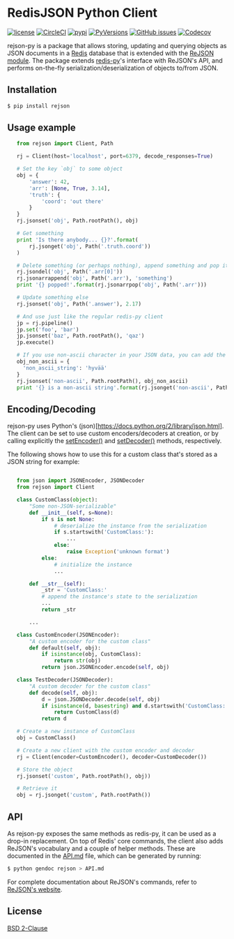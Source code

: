 # RedisJSON Python Client


[![license](https://img.shields.io/github/license/RedisJSON/RedisJSON-py.svg)](https://github.com/RedisJSON/redisjson-py/blob/master/LICENSE)
[![CircleCI](https://circleci.com/gh/RedisJSON/redisjson-py/tree/master.svg?style=svg)](https://circleci.com/gh/RedisJSON/redisjson-py/tree/master)
[![pypi](https://badge.fury.io/py/rejson.svg)](https://badge.fury.io/py/rejson)
[![PyVersions](https://img.shields.io/pypi/pyversions/rejson.svg)](https://github.com/RedisJSON/redisjson-py)
[![GitHub issues](https://img.shields.io/github/release/RedisJSON/redisjson-py.svg)](https://github.com/RedisJSON/redisjson-py/releases/latest)
[![Codecov](https://coveralls.io/repos/github/RedisLabs/rejson-py/badge.svg?branch=master)](https://coveralls.io/github/RedisLabs/rejson-py?branch=master)
    
rejson-py is a package that allows storing, updating and querying objects as
JSON documents in a [Redis](https://redis.io) database that is extended with the
[ReJSON module](https://github.com/redislabsmodules/rejson). The package extends
[redis-py](https://github.com/andymccurdy/redis-py)'s interface with ReJSON's
API, and performs on-the-fly serialization/deserialization of objects to/from
JSON.

## Installation

```bash
$ pip install rejson
```

## Usage example

```python
   from rejson import Client, Path

   rj = Client(host='localhost', port=6379, decode_responses=True)

   # Set the key `obj` to some object
   obj = {
       'answer': 42,
       'arr': [None, True, 3.14],
       'truth': {
           'coord': 'out there'
       }
   }
   rj.jsonset('obj', Path.rootPath(), obj)

   # Get something
   print 'Is there anybody... {}?'.format(
       rj.jsonget('obj', Path('.truth.coord'))
   )

   # Delete something (or perhaps nothing), append something and pop it
   rj.jsondel('obj', Path('.arr[0]'))
   rj.jsonarrappend('obj', Path('.arr'), 'something')
   print '{} popped!'.format(rj.jsonarrpop('obj', Path('.arr')))

   # Update something else
   rj.jsonset('obj', Path('.answer'), 2.17)

   # And use just like the regular redis-py client
   jp = rj.pipeline()
   jp.set('foo', 'bar')
   jp.jsonset('baz', Path.rootPath(), 'qaz')
   jp.execute()

   # If you use non-ascii character in your JSON data, you can add the no_escape flag to JSON.GET command
   obj_non_ascii = {
     'non_ascii_string': 'hyvää'
   }
   rj.jsonset('non-ascii', Path.rootPath(), obj_non_ascii)
   print '{} is a non-ascii string'.format(rj.jsonget('non-ascii', Path('.non_ascii_string'), no_escape=True))
```

## Encoding/Decoding

rejson-py uses Python's (json)[https://docs.python.org/2/library/json.html].
The client can be set to use custom encoders/decoders at creation, or by calling
explicitly the [setEncoder()](./API.md#setencoder) and
[setDecoder()](./API.md#setencoder) methods, respectively.

The following shows how to use this for a custom class that's stored as
a JSON string for example:

```python

   from json import JSONEncoder, JSONDecoder
   from rejson import Client

   class CustomClass(object):
       "Some non-JSON-serializable"
       def __init__(self, s=None):
           if s is not None:
               # deserialize the instance from the serialization
               if s.startswith('CustomClass:'):
                   ...
               else:
                   raise Exception('unknown format')
           else:
               # initialize the instance
               ...

       def __str__(self):
           _str = 'CustomClass:'
           # append the instance's state to the serialization
           ...
           return _str

       ...

   class CustomEncoder(JSONEncoder):
       "A custom encoder for the custom class"
       def default(self, obj):
           if isinstance(obj, CustomClass):
               return str(obj)
           return json.JSONEncoder.encode(self, obj)

   class TestDecoder(JSONDecoder):
       "A custom decoder for the custom class"
       def decode(self, obj):
           d = json.JSONDecoder.decode(self, obj)
           if isinstance(d, basestring) and d.startswith('CustomClass:'):
               return CustomClass(d)
           return d

   # Create a new instance of CustomClass
   obj = CustomClass()

   # Create a new client with the custom encoder and decoder
   rj = Client(encoder=CustomEncoder(), decoder=CustomDecoder())

   # Store the object
   rj.jsonset('custom', Path.rootPath(), obj))

   # Retrieve it
   obj = rj.jsonget('custom', Path.rootPath())
```

## API

As rejson-py exposes the same methods as redis-py, it can be used as a drop-in
replacement. On top of Redis' core commands, the client also adds ReJSON's
vocabulary and a couple of helper methods. These are documented in the
[API.md](API.md) file, which can be generated by running:

```bash
$ python gendoc rejson > API.md
```

For complete documentation about ReJSON's commands, refer to [ReJSON's website](http://rejson.io).

## License

[BSD 2-Clause](https://github.com/RedisLabs/rejson-py/blob/master/LICENSE)
